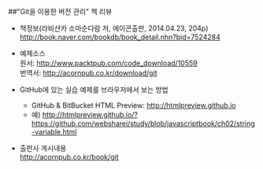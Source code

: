 ##"Git을 이용한 버전 관리" 책 리뷰

* 책정보(라비샨카 소마순다람 저, 에이콘출판, 2014.04.23, 204p)<br>
  http://book.naver.com/bookdb/book_detail.nhn?bid=7524284

* 예제소스<br>
  원서: http://www.packtpub.com/code_download/10559<br>
  번역서: http://acornpub.co.kr/download/git

* GitHub에 있는 실습 예제를 브라우저에서 보는 방법<br>
  - GitHub & BitBucket HTML Preview: http://htmlpreview.github.io<br>
  - 예) http://htmlpreview.github.io/?https://github.com/websharei/study/blob/javascriptbook/ch02/string-variable.html

* 출판사 게시내용<br>
  http://acornpub.co.kr/book/git
